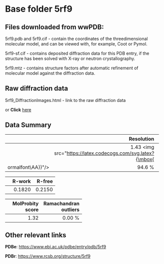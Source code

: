 # Base folder 5rf9

## Files downloaded from wwPDB:

5rf9.pdb and 5rf9.cif - contain the coordinates of the threedimensional molecular model, and can be viewed with, for example, Coot or Pymol.

5rf9-sf.cif - contains deposited diffraction data for this PDB entry, if the structure has been solved with X-ray or neutron crystallography.

5rf9.mtz - contains structure factors after automatic refinement of molecular model against the diffraction data.

## Raw diffraction data

5rf9_DiffractionImages.html - link to the raw diffraction data 

or **Click** [here](https://zenodo.org/record/3731270) 

## Data Summary
|   | Resolution | Completeness| I/sigma |
|---|-------------:|----------------:|--------------:|
|   |1.43 <img src="https://latex.codecogs.com/svg.latex?{\mbox{
ormalfont\AA}}"/>|94.6  %|<img width=50/>7.300|

|   | **R-work**| **R-free**   
|---|-------------:|----------------:|           
||0.1820|0.2150|

|   |**MolProbity<br>score**| **Ramachandran<br>outliers** 
|---|-------------:|----------------:|
||1.32|0.00 %|

## Other relevant links 
**PDBe**:  https://www.ebi.ac.uk/pdbe/entry/pdb/5rf9
 
**PDBr**: https://www.rcsb.org/structure/5rf9 

